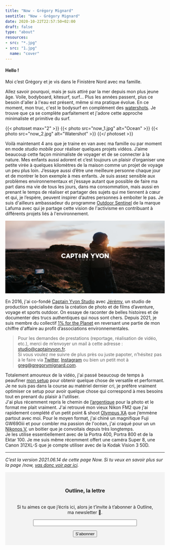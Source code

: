 ```yaml
---
title: "Now - Grégory Mignard"
seotitle: "Now - Grégory Mignard"
date: 2020-10-22T22:57:50+02:00
draft: false
type: "about"
resources:
- src: "*.jpg"
- src: "1.jpg"
  name: "cover"
---
```


#### Hello !

Moi c’est Grégory et je vis dans le Finistère Nord avec ma famille.

Allez savoir pourquoi, mais je suis attiré par la mer depuis mon plus jeune âge. Voile, bodyboard, kitesurf, surf… Plus les années passent, plus ce besoin d'aller à l'eau est présent, même si ma pratique évolue. En ce moment, mon truc, c'est le bodysurf en complément des [watershots](https://gregorymignard.com/watershot/). Je trouve que ça se complète parfaitement et j'adore cette approche minimaliste et primitive du surf.

{{< photoset max="2" >}}
  {{< photo src="now_1.jpg" alt="Ocean" >}}
  {{< photo src="now_2.jpg" alt="Watershot" >}}
{{</ photoset >}}

Voilà maintenant 4 ans que je traine en van avec ma famille ou par moment en mode *studio mobile* pour réaliser quelques projets vidéos. J’aime beaucoup cette façon minimaliste de voyager et de se connecter à la nature. Mes enfants aussi adorent et c’est toujours un plaisir d’organiser une petite virée à quelques kilomètres de la maison comme un projet de voyage un peu plus loin. J’essaye aussi d’être une meilleure personne chaque jour et de montrer le bon exemple à mes enfants. Je suis assez sensible aux problèmes environnementaux et j’essaye autant que possible de faire ma part dans ma vie de tous les jours, dans ma consommation, mais aussi en prenant le temps de réaliser et partager des sujets qui me tiennent à cœur et qui, je l’espère, peuvent inspirer d’autres personnes à emboiter le pas. Je suis d'ailleurs ambassadeur du programme [Outdoor Sentinel](https://www.lafuma.com/fr/outdoor-sentinels) de la marque Lafuma avec qui je partage cette vision de l'activisme en contribuant à différents projets liés à l'environnement.

[![Captain Yvon Studio](cys.jpg)](https://captainyvon.fr)

En 2016, j'ai co-fondé [Captain Yvon Studio](https://captainyvon.fr) avec [Jérémy](http://jeremyjanin.com/), un studio de production spécialisée dans la création de photo et de films d’aventure, voyage et sports outdoor. On essaye de raconter de belles histoires et de documenter des trucs authentiques qui nous sont chers. Depuis 2021, je suis membre du collectif [1% for the Planet](https://www.onepercentfortheplanet.fr/) en reversant une partie de mon chiffre d'affaire au profit d’associations environnementales.

> Pour les demandes de prestations (reportage, réalisation de vidéo, etc.), merci de m’envoyer un mail à cette adresse : [studio@captainyvon.fr](studio@captainyvon.fr).  
> Si vous voulez me suivre de plus près ou juste papoter, n’hésitez pas à le faire via [Twitter](https://twitter.com/gregmignard), [Instagram](https://www.instagram.com/gregmignard/) ou bien un petit mot à [greg@gregorymignard.com](greg@gregorymignard.com).

Totalement amoureux de la vidéo, j'ai passé beaucoup de temps à peaufiner [mon setup](https://gregorymignard.com/equipement/) pour obtenir quelque chose de versatile et performant. Je ne suis pas dans la course au matériel dernier cri, je préfère vraiment optimiser ce setup pour avoir quelque chose qui correspond à mes besoins tout en prenant du plaisir à l'utiliser.  
J'ai plus récemment repris le chemin de [l’argentique](https://gregorymignard.com/analog/) pour la photo et le format me plait vraiment. J'ai retrouvé mon vieux Nikon FM2 que j'ai rapidement complété d'un petit point & shoot [Olympus XA](https://gregorymignard.com/olympus-xa/) que j’emmène partout avec moi. Pour le moyen format, j'ai chiné un magnifique Fuji GW690iii et pour combler ma passion de l'océan, j'ai craqué pour un un [Nikonos V](https://gregorymignard.com/nikonos-v/), un boitier que je convoitais depuis très longtemps.  
Je les utilise essentiellement avec de la Portra 400, Portra 800 et de la Ektar 100. Je me suis même récemment offert une caméra Super 8, une Canon 312XL-S que je compte utiliser avec de la Kodak Vision 3 50D.

***

*C’est la version 2021.06.14 de cette page Now. Si tu veux en savoir plus sur la page /now, [vas donc voir par ici](https://nownownow.com/about).*

<form style="max-width: 57rem!important; background-color: #F3F3F3;border:1px solid #F3F3F3;padding:24px;text-align:center;" action="https://tinyletter.com/captainyvon" method="post" target="popupwindow" onsubmit="window.open('https://tinyletter.com/captainyvon', 'popupwindow', 'scrollbars=yes,width=800,height=600');return true"><p><label for="tlemail"><h3>Outline, la lettre</h3></br>Si tu aimes ce que j’écris ici, alors je t’invite à t’abonner à Outline, ma newsletter 📝.</label></p><p><input type="text" style="width:320px" name="email" id="tlemail" /></p><input type="hidden" value="1" name="embed"/><input class="button" type="submit" value="S'abonner" /></form>
